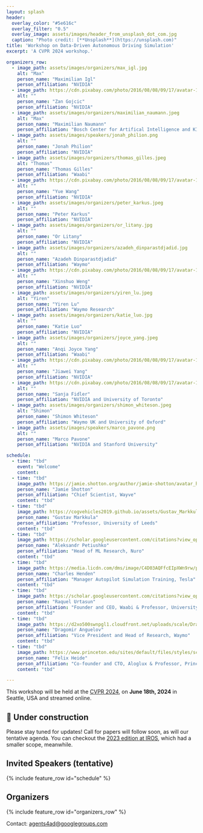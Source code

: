 ```yaml
---
layout: splash
header:
  overlay_color: "#5e616c"
  overlay_filter: "0.5"
  overlay_image: assets/images/header_from_unsplash_dot_com.jpg
  caption: "Photo credit: [**Unsplash**](https://unsplash.com)"
title: 'Workshop on Data-Driven Autonomous Driving Simulation'
excerpt: 'A CVPR 2024 workshop.'

organizers_row:
  - image_path: assets/images/organizers/max_igl.jpg
    alt: "Max"
    person_name: "Maximilian Igl"
    person_affiliation: "NVIDIA"
  - image_path: https://cdn.pixabay.com/photo/2016/08/08/09/17/avatar-1577909_640.png
    alt: ""
    person_name: "Zan Gojcic"
    person_affiliation: "NVIDIA"
  - image_path: assets/images/organizers/maximilian_naumann.jpeg
    alt: "Max"
    person_name: "Maximilian Naumann"
    person_affiliation: "Bosch Center for Artifical Intelligence and KIT"
  - image_path: assets/images/speakers/jonah_philion.png
    alt: ""
    person_name: "Jonah Philion"
    person_affiliation: "NVIDIA"
  - image_path: assets/images/organizers/thomas_gilles.jpeg
    alt: "Thomas"
    person_name: "Thomas Gilles"
    person_affiliation: "Waabi"
  - image_path: https://cdn.pixabay.com/photo/2016/08/08/09/17/avatar-1577909_640.png
    alt: ""
    person_name: "Yue Wang"
    person_affiliation: "NVIDIA"
  - image_path: assets/images/organizers/peter_karkus.jpeg
    alt: ""
    person_name: "Peter Karkus"
    person_affiliation: "NVIDIA"
  - image_path: assets/images/organizers/or_litany.jpg
    alt: ""
    person_name: "Or Litany"
    person_affiliation: "NVIDIA"
  - image_path: assets/images/organizers/azadeh_dinparastdjadid.jpg
    alt: ""
    person_name: "Azadeh Dinparastdjadid"
    person_affiliation: "Waymo"
  - image_path: https://cdn.pixabay.com/photo/2016/08/08/09/17/avatar-1577909_640.png
    alt: ""
    person_name: "Xinshuo Weng"
    person_affiliation: "NVIDIA"
  - image_path: assets/images/organizers/yiren_lu.jpeg
    alt: "Yiren"
    person_name: "Yiren Lu"
    person_affiliation: "Waymo Research"
  - image_path: assets/images/organizers/katie_luo.jpg
    alt: ""
    person_name: "Katie Luo"
    person_affiliation: "NVIDIA"
  - image_path: assets/images/organizers/joyce_yang.jpeg
    alt: ""
    person_name: "Anqi Joyce Yang"
    person_affiliation: "Waabi"
  - image_path: https://cdn.pixabay.com/photo/2016/08/08/09/17/avatar-1577909_640.png
    alt: ""
    person_name: "Jiawei Yang"
    person_affiliation: "NVIDIA"
  - image_path: https://cdn.pixabay.com/photo/2016/08/08/09/17/avatar-1577909_640.png
    alt: ""
    person_name: "Sanja Fidler"
    person_affiliation: "NVIDIA and University of Toronto"
  - image_path: assets/images/organizers/shimon_whiteson.jpeg
    alt: "Shimon"
    person_name: "Shimon Whiteson"
    person_affiliation: "Waymo UK and University of Oxford"
  - image_path: assets/images/speakers/marco_pavone.png
    alt: ""
    person_name: "Marco Pavone"
    person_affiliation: "NVIDIA and Stanford University"

schedule:
  - time: "tbd"
    event: "Welcome"
    content: 
  - time: "tbd"
    image_path: https://jamie.shotton.org/author/jamie-shotton/avatar_hubcfcd825cec4221ac68bf02950f61648_116633_270x270_fill_q75_lanczos_center.jpg
    person_name: "Jamie Shotton"
    person_affiliation: "Chief Scientist, Wayve"
    content: "tbd"
  - time: "tbd"
    image_path: https://cogvehicles2019.github.io/assets/Gustav_Markkula.jpg
    person_name: "Gustav Markkula"
    person_affiliation: "Professor, University of Leeds"
    content: "tbd"
  - time: "tbd"
    image_path: https://scholar.googleusercontent.com/citations?view_op=medium_photo&user=b8d5wS-QfscC&citpid=2
    person_name: "Aleksandr Petiushko"
    person_affiliation: "Head of ML Research, Nuro"
    content: "tbd"
  - time: "tbd"
    image_path: https://media.licdn.com/dms/image/C4D03AQFfcEIpXWn9rw/profile-displayphoto-shrink_800_800/0/1516266673951?e=2147483647&v=beta&t=RD7aD7InsrdHkeA2zmfKM39ZJAUviUtuN8jv9oUTWNk
    person_name: "Charles Henden"
    person_affiliation: "Manager Autopilot Simulation Training, Tesla"
    content: "tbd"
  - time: "tbd"
    image_path: https://scholar.googleusercontent.com/citations?view_op=medium_photo&user=jyxO2akAAAAJ&citpid=2
    person_name: "Raquel Urtasun"
    person_affiliation: "Founder and CEO, Waabi & Professor, University of Toronto"
    content: "tbd"
  - time: "tbd"
    image_path: https://d2xo500swnpgl1.cloudfront.net/uploads/scale/Draogmir-Anguelov-1633527577257.png
    person_name: "Dragomir Anguelov"
    person_affiliation: "Vice President and Head of Research, Waymo"
    content: "tbd"
  - time: "tbd"
    image_path: https://www.princeton.edu/sites/default/files/styles/scale_1440/public/images/2022/10/FelixHeide-062821_0022_sq1023.jpg?itok=Ph2ZT13W
    person_name: "Felix Heide"
    person_affiliation: "Co-founder and CTO, Aloglux & Professor, Princeton University"
    content: "tbd"

---
```


This workshop will be held at the [CVPR 2024](https://cvpr.thecvf.com/Conferences/2024), on **June 18th, 2024** in Seattle, USA and streamed online.

## 🚧 Under construction

Please stay tuned for updates! Call for papers will follow soon, as will our tentative agenda. You can checkout the [2023 edition at IROS](2023), which had a smaller scope, meanwhile.

## Invited Speakers (tentative)

{% include feature_row id="schedule" %}

## Organizers

{% include feature_row id="organizers_row" %}

Contact: [agents4ad@googlegroups.com](mailto:agents4ad@googlegroups.com)
